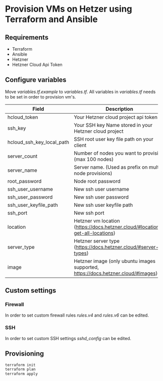 # Provision VMs on Hetzer using Terraform and Ansible

## Requirements

- Terraform
- Ansible
- Hetzner
- Hetzner Cloud Api Token

## Configure variables

Move *variables.tf.example* to *variables.tf*. All variables in _variables.tf_ needs to be set in order to provision vm's. 

| Field                     | Description                                                  |
| ------------------------- | ------------------------------------------------------------ |
| hcloud_token              | Your Hetzner cloud project api token                         |
| ssh_key                   | Your SSH key Name stored in your Hetzner cloud project       |
| hcloud_ssh_key_local_path | SSH root user key file path on your client                   |
| server_count              | Number of nodes you want to provision (max 100 nodes)        |
| server_name               | Server name. (Used as prefix on multi-node provisions)       |
| root_password             | Node root password                                           |
| ssh_user_username         | New ssh user username                                        |
| ssh_user_password         | New ssh user password                                        |
| ssh_user_keyfile_path     | New ssh user keyfile path                                    |
| ssh_port                  | New ssh port                                                 |
| location                  | Hetzner vm location (https://docs.hetzner.cloud/#locations-get-all-locations) |
| server_type               | Hetzner server type (https://docs.hetzner.cloud/#server-types) |
| image                     | Hetzner image (only ubuntu images supported, https://docs.hetzner.cloud/#images) |

## Custom settings

### Firewall

In order to set custom firewall rules *rules.v4* and *rules.v6* can be edited.

### SSH

In order to set custom SSH settings *sshd_config* can be edited.

## Provisioning

```bash
terraform init
terraform plan
terraform apply
```





